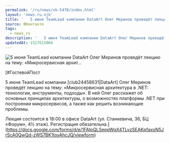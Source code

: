 ```yaml
---
permalink: '/ru/news/vk-5470/index.html'
layout: 'news.ru.njk'
title: '   5 июня TeamLead компании DataArt Олег Меринов проведёт лекцию на тему: «Микросервисная архит…'
source: ВКонтакте
tags:
  - news_ru
description: '   5 июня TeamLead компании DataArt Олег Меринов проведёт лекцию на тему: «Микросервисная архит…'
updatedAt: 1527615060
---
```

![   5 июня TeamLead компании DataArt Олег Меринов проведёт лекцию на тему: «Микросервисная архит…](https://sun9-24.userapi.com/eC-T1Vx6bKMrPgqbnATbpPE7O-D8x9sYBoUj6g/A4FaX3bXvCM.jpg)

[#ГостевойПост 
 
5 июня TeamLead компании [club24458631|DataArt] Олег Меринов проведёт лекцию на тему: «Микросервисная архитектура в .NET: технологии, инструменты, подходы». В ней Олег расскажет об основных принципах архитектуры, о возможностях платформы .NET при построении микросервисов, а также как решить возникающие проблемы. 
 
Лекция состоится в 18:00 в офисе DataArt (ул. Станкевича, 36, БЦ «Форум», 4½ этаж). Регистрация обязательна.](https://docs.google.com/forms/d/e/1FAIpQLSeppWqX4TLvzSEAKpfaxoN5JrScA0QwQd-zWS7BK1toyAhcJQ/viewform)
